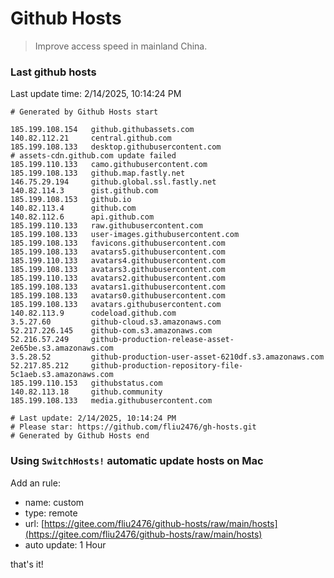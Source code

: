 # Github Hosts

> Improve access speed in mainland China.

### Last github hosts

Last update time: 2/14/2025, 10:14:24 PM

```base
# Generated by Github Hosts start 

185.199.108.154   github.githubassets.com
140.82.112.21     central.github.com
185.199.108.133   desktop.githubusercontent.com
# assets-cdn.github.com update failed
185.199.110.133   camo.githubusercontent.com
185.199.108.133   github.map.fastly.net
146.75.29.194     github.global.ssl.fastly.net
140.82.114.3      gist.github.com
185.199.108.153   github.io
140.82.113.4      github.com
140.82.112.6      api.github.com
185.199.110.133   raw.githubusercontent.com
185.199.108.133   user-images.githubusercontent.com
185.199.108.133   favicons.githubusercontent.com
185.199.108.133   avatars5.githubusercontent.com
185.199.110.133   avatars4.githubusercontent.com
185.199.108.133   avatars3.githubusercontent.com
185.199.110.133   avatars2.githubusercontent.com
185.199.108.133   avatars1.githubusercontent.com
185.199.108.133   avatars0.githubusercontent.com
185.199.108.133   avatars.githubusercontent.com
140.82.113.9      codeload.github.com
3.5.27.60         github-cloud.s3.amazonaws.com
52.217.226.145    github-com.s3.amazonaws.com
52.216.57.249     github-production-release-asset-2e65be.s3.amazonaws.com
3.5.28.52         github-production-user-asset-6210df.s3.amazonaws.com
52.217.85.212     github-production-repository-file-5c1aeb.s3.amazonaws.com
185.199.110.153   githubstatus.com
140.82.113.18     github.community
185.199.108.133   media.githubusercontent.com

# Last update: 2/14/2025, 10:14:24 PM
# Please star: https://github.com/fliu2476/gh-hosts.git
# Generated by Github Hosts end
```

### Using `SwitchHosts!` automatic update hosts on Mac
Add an rule:
- name: custom
- type: remote
- url: [https://gitee.com/fliu2476/github-hosts/raw/main/hosts](https://gitee.com/fliu2476/github-hosts/raw/main/hosts)
- auto update: 1 Hour

that's it!

